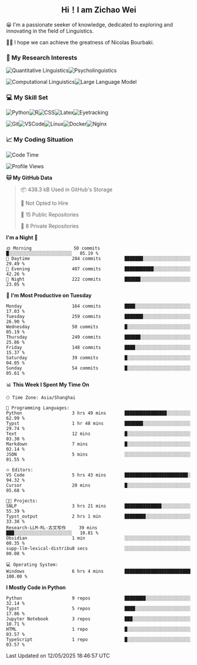

## <div align="center">Hi！I am Zichao Wei</div>

😀 I'm a passionate seeker of knowledge, dedicated to exploring and innovating in the field of Linguistics.

🙋‍♂️ I hope we can achieve the greatness of Nicolas Bourbaki.

### 🔬 My Research Interests

![Quantitative Linguistics](https://img.shields.io/badge/Quantitative%20Linguistics-%230072CC.svg?&style=for-the-badge&logo=appveyor&logoColor=white)![Psycholinguistics](https://img.shields.io/badge/Psycholinguistics-%2301a3a1.svg?&style=for-the-badge&logo=AWS%20Amplify&logoColor=white)

![Computational Linguistics](https://img.shields.io/badge/Computational%20Linguistics-%231877F2.svg?&style=for-the-badge&logo=Markdown&logoColor=white)![Large Language Model](https://img.shields.io/badge/Large%20Language%20Model-%23F76300.svg?&style=for-the-badge&logo=Android&logoColor=white)

### 💻 My Skill Set

![Python](https://img.shields.io/badge/Python-%2314354C.svg?style=for-the-badge&logo=python&logoColor=white&color=2AB3E3)![R](https://img.shields.io/badge/-R-276DC3?style=for-the-badge&logo=r&logoColor=white)![CSS](https://img.shields.io/badge/-CSS-1572B6?style=for-the-badge&logo=css3&logoColor=white)![Latex](https://img.shields.io/badge/-Latex-008080?style=for-the-badge&logo=latex&logoColor=white)![Eyetracking](https://img.shields.io/badge/Eyetracking-%230078D6?style=for-the-badge&logo=SearXNG&logoColor=#3050FF)

![Git](https://img.shields.io/badge/-Git-F05032?style=for-the-badge&logo=git&logoColor=white)![VSCode](https://img.shields.io/badge/-VSCode-007ACC?style=for-the-badge&logo=visual-studio-code&logoColor=white)![Linux](https://img.shields.io/badge/-Linux-FCC624?style=for-the-badge&logo=linux&logoColor=black)![Docker](https://img.shields.io/badge/-Docker-2496ED?style=for-the-badge&logo=docker&logoColor=white)![Nginx](https://img.shields.io/badge/-Nginx-009639?style=for-the-badge&logo=nginx&logoColor=white)

### 📈 My Coding Situation

<!--START_SECTION:waka-->
![Code Time](http://img.shields.io/badge/Code%20Time-463%20hrs%2045%20mins-blue)

![Profile Views](http://img.shields.io/badge/Profile%20Views-0-blue)

**🐱 My GitHub Data** 

> 📦 438.3 kB Used in GitHub's Storage 
 > 
> 🚫 Not Opted to Hire
 > 
> 📜 15 Public Repositories 
 > 
> 🔑 8 Private Repositories 
 > 
**I'm a Night 🦉** 

```text
🌞 Morning                50 commits          █░░░░░░░░░░░░░░░░░░░░░░░░   05.19 % 
🌆 Daytime                284 commits         ███████░░░░░░░░░░░░░░░░░░   29.49 % 
🌃 Evening                407 commits         ███████████░░░░░░░░░░░░░░   42.26 % 
🌙 Night                  222 commits         ██████░░░░░░░░░░░░░░░░░░░   23.05 % 
```
📅 **I'm Most Productive on Tuesday** 

```text
Monday                   164 commits         ████░░░░░░░░░░░░░░░░░░░░░   17.03 % 
Tuesday                  259 commits         ███████░░░░░░░░░░░░░░░░░░   26.90 % 
Wednesday                50 commits          █░░░░░░░░░░░░░░░░░░░░░░░░   05.19 % 
Thursday                 249 commits         ██████░░░░░░░░░░░░░░░░░░░   25.86 % 
Friday                   148 commits         ████░░░░░░░░░░░░░░░░░░░░░   15.37 % 
Saturday                 39 commits          █░░░░░░░░░░░░░░░░░░░░░░░░   04.05 % 
Sunday                   54 commits          █░░░░░░░░░░░░░░░░░░░░░░░░   05.61 % 
```


📊 **This Week I Spent My Time On** 

```text
🕑︎ Time Zone: Asia/Shanghai

💬 Programming Languages: 
Python                   3 hrs 49 mins       ████████████████░░░░░░░░░   62.99 % 
Typst                    1 hr 48 mins        ███████░░░░░░░░░░░░░░░░░░   29.74 % 
Text                     12 mins             █░░░░░░░░░░░░░░░░░░░░░░░░   03.30 % 
Markdown                 7 mins              █░░░░░░░░░░░░░░░░░░░░░░░░   02.14 % 
JSON                     5 mins              ░░░░░░░░░░░░░░░░░░░░░░░░░   01.55 % 

🔥 Editors: 
VS Code                  5 hrs 43 mins       ████████████████████████░   94.32 % 
Cursor                   20 mins             █░░░░░░░░░░░░░░░░░░░░░░░░   05.68 % 

🐱‍💻 Projects: 
SNLP                     3 hrs 21 mins       ██████████████░░░░░░░░░░░   55.39 % 
Typst_output             2 hrs 1 min         ████████░░░░░░░░░░░░░░░░░   33.38 % 
Research-LLM-RL-古文写作     39 mins             ███░░░░░░░░░░░░░░░░░░░░░░   10.81 % 
Obsidian                 1 min               ░░░░░░░░░░░░░░░░░░░░░░░░░   00.35 % 
supp-llm-lexical-distribu0 secs              ░░░░░░░░░░░░░░░░░░░░░░░░░   00.08 % 

💻 Operating System: 
Windows                  6 hrs 4 mins        █████████████████████████   100.00 % 
```

**I Mostly Code in Python** 

```text
Python                   9 repos             ████████░░░░░░░░░░░░░░░░░   32.14 % 
Typst                    5 repos             ████░░░░░░░░░░░░░░░░░░░░░   17.86 % 
Jupyter Notebook         3 repos             ███░░░░░░░░░░░░░░░░░░░░░░   10.71 % 
HTML                     1 repo              █░░░░░░░░░░░░░░░░░░░░░░░░   03.57 % 
TypeScript               1 repo              █░░░░░░░░░░░░░░░░░░░░░░░░   03.57 % 
```




 Last Updated on 12/05/2025 18:46:57 UTC
<!--END_SECTION:waka-->
